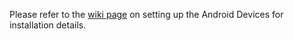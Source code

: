 Please refer to the [wiki page](https://github.com/swifiic/Vectors/wiki/Android-Nodes) on setting up the Android Devices for installation details.